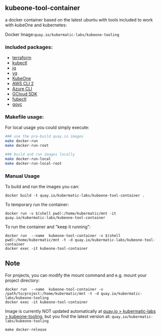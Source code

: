 ## kubeone-tool-container

a docker container based on the latest ubuntu with tools included to work with kubeOne and kubernetes:

Docker Image:`quay.io/kubermatic-labs/kubeone-tooling`

### included packages:

- [terraform](https://www.terraform.io/)
- [kubectl](https://kubernetes.io/docs/reference/kubectl/overview/)
- [jq](https://stedolan.github.io/jq/)
- [yq](https://mikefarah.gitbook.io/yq/)
- [KubeOne](https://docs.kubermatic.com/kubeone)
- [AWS CLI 2](https://docs.aws.amazon.com/cli/latest/userguide/install-cliv2.html)
- [Azure CLI](https://docs.microsoft.com/en-us/cli/azure/?view=azure-cli-latest)
- [GCloud SDK](https://cloud.google.com/sdk/docs)
- [fubectl](https://github.com/kubermatic/fubectl)
- [govc](https://github.com/vmware/govmomi/tree/master/govc)

### Makefile usage:

For local usage you could simply execute:
```bash
### use the pre-build quay.io images
make docker-run
make docker-run-root

### build and run images locally
make docker-run-local
make docker-run-local-root
```

### Manual Usage
To build and run the images you can:
```
docker build -t quay.io/kubermatic-labs/kubeone-tool-container .
```
To temporary run the container:
```
docker run -v $(shell pwd):/home/kubermatic/mnt -it quay.io/kubermatic-labs/kubeone-tool-container
```
To run the container and "keep it running":
```
docker run  --name  kubeone-tool-container -v $(shell pwd):/home/kubermatic/mnt -t -d quay.io/kubermatic-labs/kubeone-tool-container
docker exec -it kubeone-tool-container
```

## Note
For projects, you can modify the mount command and e.g. mount your project directory:
```
docker run  --name  kubeone-tool-container -v /path/to/project:/home/kubermatic/mnt -t -d quay.io/kubermatic-labs/kubeone-tooling
docker exec -it kubeone-tool-container
```

Image is currently NOT updated automatically at [quay.io > kubermatic-labs > kubeone-tooling](https://quay.io/repository/kubermatic-labs/kubeone-tooling?tab=tags), but you find the latest version at: `quay.io/kubermatic-labs/kubeone-tooling`
```
make docker-release
```
